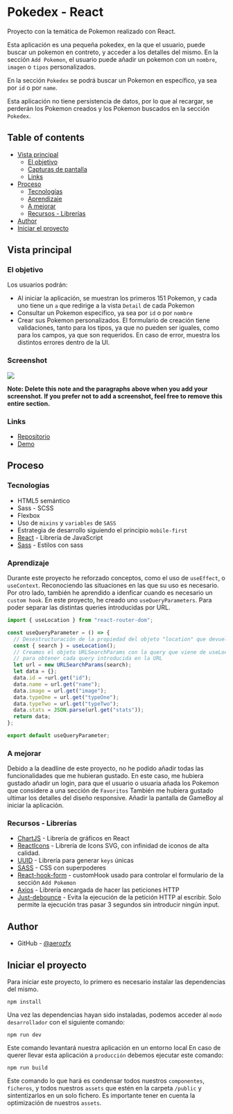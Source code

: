 # Pokedex - React

Proyecto con la temática de Pokemon realizado con React.

Esta aplicación es una pequeña pokedex, en la que el usuario, puede buscar un pokemon en contreto, y acceder a los detalles del mismo. En la sección `Add Pokemon`, el usuario puede añadir un pokemon con un `nombre`, `imagen` o `tipos` personalizados.

En la sección `Pokedex` se podrá buscar un Pokemon en específico, ya sea por `id` o por `name`.

Esta aplicación no tiene persistencia de datos, por lo que al recargar, se perderán los Pokemon creados y los Pokemon buscados en la sección `Pokedex`.

## Table of contents

- [Vista principal](#vista-principal)
  - [El objetivo](#objetivo)
  - [Capturas de pantalla](#captura-de-pantalla)
  - [Links](#links)
- [Proceso](#proceso)
  - [Tecnologías](#tecnologías)
  - [Aprendizaje](#aprendizaje)
  - [A mejorar](#a-mejorar)
  - [Recursos - Librerías](#recursos---librerías)
- [Author](#author)
- [Iniciar el proyecto](#iniciar-el-proyecto)

## Vista principal

### El objetivo

Los usuarios podrán:

- Al iniciar la aplicación, se muestran los primeros 151 Pokemon, y cada uno tiene un `a` que redirige a la vista `Detail` de cada Pokemon
- Consultar un Pokemon especifico, ya sea por `id` o por `nombre`
- Crear sus Pokemon personalizados. El formulario de creación tiene validaciones, tanto para los tipos, ya que no pueden ser iguales, como para los campos, ya que son requeridos. En caso de error, muestra los distintos errores dentro de la UI.

### Screenshot

![](./screenshot.jpg)

**Note: Delete this note and the paragraphs above when you add your screenshot. If you prefer not to add a screenshot, feel free to remove this entire section.**

### Links

- [Repositorio](https://github.com/aerozfx/react-pokedex)
- [Demo](https://cheerful-centaur-2fe317.netlify.app/)

## Proceso

### Tecnologías

- HTML5 semántico
- Sass - SCSS
- Flexbox
- Uso de `mixins` y `variables` de `SASS`
- Estrategia de desarrollo siguiendo el principio `mobile-first`
- [React](https://reactjs.org/) - Librería de JavaScript
- [Sass](https://sass-lang.com/documentation/variables/) - Estilos con sass

### Aprendizaje

Durante este proyecto he reforzado conceptos, como el uso de `useEffect`, o `useContext`. Reconociendo las situaciones en las que su uso es necesario.
Por otro lado, también he aprendido a idenficar cuando es necesario un `custom hook`. En este proyecto, he creado uno `useQueryParameters`. Para poder separar las distintas queries introducidas por URL.

```javascript
import { useLocation } from "react-router-dom";

const useQueryParameter = () => {
  // Desestructuración de la propiedad del objeto "location" que devuelve el Hook useLocation
  const { search } = useLocation();
  // Creamos el objeto URLSearchParams con la query que viene de useLocation, lo que nos permite acceder al método get
  // para obtener cada query introducida en la URL
  let url = new URLSearchParams(search);
  let data = {};
  data.id = +url.get("id");
  data.name = url.get("name");
  data.image = url.get("image");
  data.typeOne = url.get("typeOne");
  data.typeTwo = url.get("typeTwo");
  data.stats = JSON.parse(url.get("stats"));
  return data;
};

export default useQueryParameter;
```

### A mejorar

Debido a la deadline de este proyecto, no he podido añadir todas las funcionalidades que me hubieran gustado.
En este caso, me hubiera gustado añadir un login, para que el usuario o usuaria añada los Pokemon que considere a una sección de `Favoritos`
También me hubiera gustado ultimar los detalles del diseño responsive. Añadir la pantalla de GameBoy al iniciar la aplicación.

### Recursos - Librerías

- [ChartJS](https://www.chartjs.org/) - Librería de gráficos en React
- [ReactIcons](https://react-icons.github.io/react-icons/) - Librería de Icons SVG, con infinidad de iconos de alta calidad.
- [UUID](https://www.npmjs.com/package/uuid) - Librería para generar `keys` únicas
- [SASS](https://sass-lang.com/documentation/variables/) - CSS con superpoderes
- [React-hook-form](https://react-hook-form.com/) - customHook usado para controlar el formulario de la sección `Add Pokemon`
- [Axios](https://axios-http.com/es/) - Librería encargada de hacer las peticiones HTTP
- [Just-debounce](https://www.npmjs.com/package/just-debounce-it) - Evita la ejecución de la petición HTTP al escribir. Solo permite la ejecución tras pasar 3 segundos sin introducir ningún input.

## Author

- GitHub - [@aerozfx](https://github.com/aerozfx)

## Iniciar el proyecto

Para iniciar este proyecto, lo primero es necesario instalar las dependencias del mismo.

```console
npm install
```

Una vez las dependencias hayan sido instaladas, podemos acceder al `modo desarrollador` con el siguiente comando:

```console
npm run dev
```

Este comando levantará nuestra aplicación en un entorno local
En caso de querer llevar esta aplicación a `producción` debemos ejecutar este comando:

```console
npm run build
```

Este comando lo que hará es condensar todos nuestros `componentes`, `ficheros`, y todos nuestros `assets` que estén en la carpeta `/public` y sintentizarlos en un solo fichero.
Es importante tener en cuenta la optimización de nuestros `assets`.
